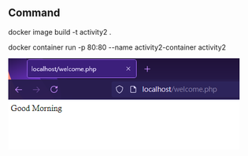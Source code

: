 ## Command

docker image build -t activity2 .

docker container run -p 80:80 --name activity2-container activity2

![Screen Shoot](screenshoot-1.PNG)